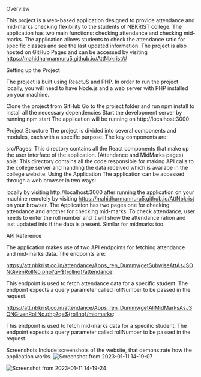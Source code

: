 
Overview


This project is a web-based application designed to provide attendance and mid-marks checking flexibility to the students of NBKRIST college. The application has two main functions: checking attendance and checking mid-marks. The application allows students to check the attendance ratio for specific classes and see the last updated information. The project is also hosted on GitHub Pages and can be accessed by visiting 
https://mahidharmannuru5.github.io/AttNbkrist/#

Setting up the Project


The project is built using ReactJS and PHP. In order to run the project locally, you will need to have Node.js and a web server with PHP installed on your machine.

Clone the project from GitHub
Go to the project folder and run npm install to install all the necessary dependencies
Start the development server by running npm start
The application will be running on http://localhost:3000



Project Structure
The project is divided into several components and modules, each with a specific purpose. The key components are:

src/Pages: This directory contains all the React components that make up the user interface of the application.
(Attendance and MidMarks pages)
apis: This directory contains all the code responsible for making API calls to the college server and handling the data received which is availabe in the college website.
Using the Application
The application can be accessed through a web browser in two ways:

locally by visiting http://localhost:3000 after running the application on your machine
remotely by visiting https://mahidharmannuru5.github.io/AttNbkrist on your browser.
The Application has two pages one for checking attendance and another for checking mid-marks. To check attendance, user needs to enter the roll number and it will show the attendance ration and last updated info if the data is present.
Similar for midmarks too.




API Reference
  
The application makes use of two API endpoints for fetching attendance and mid-marks data. The endpoints are:

https://att.nbkrist.co.in/attendance/Apps_ren_Dummy/getSubwiseAttAsJSONGivenRollNo.php?q=${rollno}/attendance:

This endpoint is used to fetch attendance data for a specific student. The endpoint expects a query parameter called rollNumber to be passed in the request.

https://att.nbkrist.co.in/attendance/Apps_ren_Dummy/getAllMidMarksAsJSONGivenRollNo.php?q=${rollno}/midmarks:


This endpoint is used to fetch mid-marks data for a specific student. The endpoint expects a query parameter called rollNumber to be passed in the request.




Screenshots
Include screenshots of the website, that demonstrate how the application works.
![Screenshot from 2023-01-11 14-19-07](https://user-images.githubusercontent.com/81514511/211761950-1cdf711f-63b0-42ef-ab21-c4136a19862a.png)


![Screenshot from 2023-01-11 14-19-24](https://user-images.githubusercontent.com/81514511/211762076-7f2cf185-bccb-4634-b7c2-7824a3a27fe2.png)

